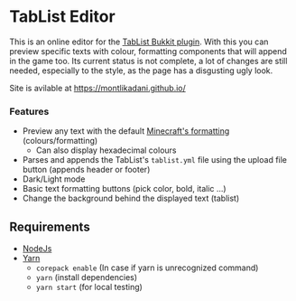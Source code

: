 # TabList Editor

This is an online editor for the [TabList Bukkit plugin](https://github.com/montlikadani/TabList). With this you can preview specific texts with colour, formatting components that will append in the game too. Its current status is not complete, a lot of changes are still needed, especially to the style, as the page has a disgusting ugly look.

Site is avilable at https://montlikadani.github.io/

### Features
- Preview any text with the default [Minecraft's formatting](https://minecraft.fandom.com/wiki/Formatting_codes) (colours/formatting)
  - Can also display hexadecimal colours
- Parses and appends the TabList's `tablist.yml` file using the upload file button (appends header or footer)
- Dark/Light mode
- Basic text formatting buttons (pick color, bold, italic ...)
- Change the background behind the displayed text (tablist)

## Requirements
- [NodeJs](https://github.com/nodejs/node)
- [Yarn](https://github.com/yarnpkg/berry)
  - `corepack enable` (In case if yarn is unrecognized command)
  - `yarn` (install dependencies)
  - `yarn start` (for local testing)
